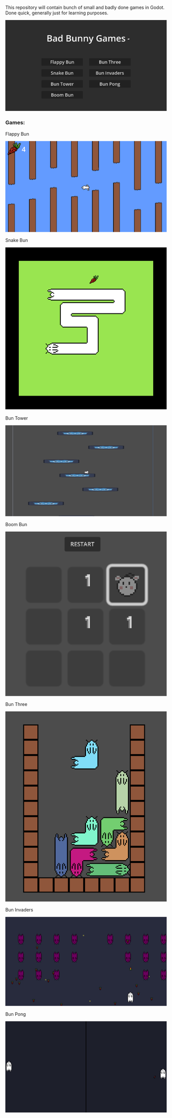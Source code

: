 This repository will contain bunch of small and badly done games in Godot. Done quick, generally just for learning purposes.

![Menu](menu.png)

### Games:

Flappy Bun

![Flappy Bun](flappy_bun.png)

Snake Bun

![Snake Bun](snake_bun.png)

Bun Tower

![Bun Tower](bun_tower.png)

Boom Bun

![Boom Bun](boom_bun.png)

Bun Three

![Bun Three](bun_three.png)

Bun Invaders

![Bun Invaders](bun_invaders.png)

Bun Pong

![Bun Pong](bun_pong.png)


